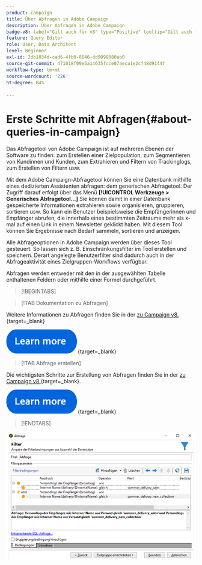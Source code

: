 ```yaml
---
product: campaign
title: Über Abfragen in Adobe Campaign
description: Über Abfragen in Adobe Campaign
badge-v8: label="Gilt auch für v8" type="Positive" tooltip="Gilt auch für Campaign v8"
feature: Query Editor
role: User, Data Architect
level: Beginner
exl-id: 2db1034d-cad6-4fb0-8646-dd9099080ab0
source-git-commit: 471018f09e5a14635fcce07aeca1e2cf48d9144f
workflow-type: tm+mt
source-wordcount: '226'
ht-degree: 84%

---
```


# Erste Schritte mit Abfragen{#about-queries-in-campaign}



Das Abfragetool von Adobe Campaign ist auf mehreren Ebenen der Software zu finden: zum Erstellen einer Zielpopulation, zum Segmentieren von Kundinnen und Kunden, zum Extrahieren und Filtern von Trackinglogs, zum Erstellen von Filtern usw.

Mit dem Adobe Campaign-Abfragetool können Sie eine Datenbank mithilfe eines dedizierten Assistenten abfragen: dem generischen Abfragetool. Der Zugriff darauf erfolgt über das Menü **[!UICONTROL Werkzeuge > Generisches Abfragetool...]** Sie können damit in einer Datenbank gespeicherte Informationen extrahieren sowie organisieren, gruppieren, sortieren usw. So kann ein Benutzer beispielsweise die Empfängerinnen und Empfänger abrufen, die innerhalb eines bestimmten Zeitraums mehr als x-mal auf einen Link in einem Newsletter geklickt haben. Mit diesem Tool können Sie Ergebnisse nach Bedarf sammeln, sortieren und anzeigen.

Alle Abfrageoptionen in Adobe Campaign werden über dieses Tool gesteuert. So lassen sich z. B. Einschränkungsfilter im Tool erstellen und speichern. Derart angelegte Benutzerfilter sind dadurch auch in der Abfrageaktivität eines Zielgruppen-Workflows verfügbar.

Abfragen werden entweder mit den in der ausgewählten Tabelle enthaltenen Feldern oder mithilfe einer Formel durchgeführt.

>[!BEGINTABS]

>[!TAB Dokumentation zu Abfragen]

Weitere Informationen zu Abfragen finden Sie in der [ zu Campaign v8.](https://experienceleague.adobe.com/de/docs/campaign/automation/workflows/wf-activities/activities){target=_blank}


[![Bild](../../assets/do-not-localize/learn-more-button.svg)](https://experienceleague.adobe.com/de/docs/campaign/automation/workflows/wf-activities/activities){target=_blank}


>[!TAB Abfrage erstellen]

Die wichtigsten Schritte zur Erstellung von Abfragen finden Sie in der [ zu Campaign v8 ](https://experienceleague.adobe.com/de/docs/campaign/automation/workflows/wf-activities/targeting-activities/query){target=_blank}.

[![Bild](../../assets/do-not-localize/learn-more-button.svg)](https://experienceleague.adobe.com/de/docs/campaign/automation/workflows/wf-activities/targeting-activities/query){target=_blank}

>[!ENDTABS]

![Screenshot eines Beispiels einer Abfrage.](assets/query_recipients_4.png)
